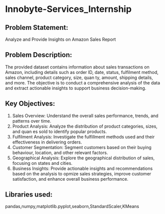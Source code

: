 # Innobyte-Services_Internship  
## Problem Statement: 
Analyze and Provide Insights on Amazon Sales Report 
## Problem Description: 
The provided dataset contains information about sales transactions on Amazon, including details such as order 
ID, date, status, fulfilment method, sales channel, product category, size, quan ty, amount, shipping details, 
and more. The objective is to conduct a comprehensive analysis of the data and extract actionable insights to 
support business decision-making. 
## Key Objectives: 
1. Sales Overview: Understand the overall sales performance, trends, and patterns over time. 
2. Product Analysis: Analyze the distribution of product categories, sizes, and quan es sold to identify popular 
products. 
3. Fulfilment Analysis: Investigate the fulfillment methods used and their effectiveness in delivering orders. 
4. Customer Segmentation: Segment customers based on their buying behaviour, location, and other relevant 
factors. 
5. Geographical Analysis: Explore the geographical distribution of sales, focusing on states and cities. 
6. Business Insights: Provide actionable insights and recommendations based on the analysis to opmize sales 
strategies, improve customer satisfaction, and enhance overall business performance. 

## Libraries used:  
pandas,numpy,matplotlib.pyplot,seaborn,StandardScaler,KMeans


